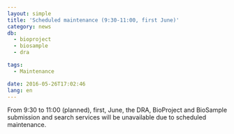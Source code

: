 ```yaml
---
layout: simple
title: 'Scheduled maintenance (9:30-11:00, first June)'
category: news
db:
  - bioproject
  - biosample
  - dra

tags:
  - Maintenance

date: 2016-05-26T17:02:46
lang: en
---
```


From 9:30 to 11:00 (planned), first, June, the DRA, BioProject and BioSample submission and search services will be unavailable due to scheduled maintenance.
